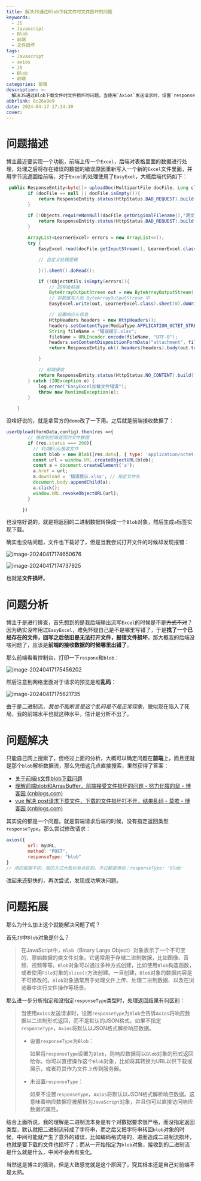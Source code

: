 ```yaml
---
title: 解决JS通过Blob下载文件时文件损坏的问题
keywords:
  - JS
  - Javascript
  - Blob
  - 前端
  - 文件损坏
tags:
  - Javascript
  - axios
  - JS
  - Blob
  - 前端
categories: 前端
description: >-
  解决JS通过Blob下载文件时文件损坏的问题，当使用`Axios`发送请求时，设置`responseType`为`Blob`会告诉`Axios`将响应数据以二进制形式返回，而不是默认的JSON格式。如果不指定`responseType`，`Axios`将默认以JSON格式解析响应数据。结合上面所说，我的理解是二进制流本身是有个对数据要求很严格，而没指定返回类型，默认就把二进制流转成了字符串，而之后又把字符串转回`blob`对象的时候，中间可能就产生了意外的错误，比如编码格式啥的，进而造成二进制流损坏，也就是要下载的文件也损坏了；而从一开始指定为`blob`对象，接收到的二进制流是什么就是什么，中间不会再有变化。
abbrlink: 8c26a9e9
date: 2024-04-17 17:34:30
cover:
---
```


# 问题描述

博主最近要实现一个功能，前端上传一个`Excel`，后端对表格里面的数据进行处理，处理之后将存在错误的数据的错误原因重新写入一个新的`Excel`文件里面，并用字节流返回给前端，对于`Excel`的处理使用了`EasyExel`，大概后端代码如下：

```java
 public ResponseEntity<byte[]> uploadDoc(MultipartFile docFile, Long clsId) {
        if (docFile == null || docFile.isEmpty()){
            return ResponseEntity.status(HttpStatus.BAD_REQUEST).build();
        }

        if (!Objects.requireNonNull(docFile.getOriginalFilename(),"源文件为空！").endsWith(".xlsx")){
            return ResponseEntity.status(HttpStatus.BAD_REQUEST).build();
        }
		
     	ArrayList<LearnerExcel> errors = new ArrayList<>();
        try {
            EasyExcel.read(docFile.getInputStream(), LearnerExcel.class,new PageReadListener<LearnerExcel>(list -> {

			// 自定义处理逻辑    

            })).sheet().doRead();

            if (!ObjectUtils.isEmpty(errors)){
                // 回写给前端
                ByteArrayOutputStream out = new ByteArrayOutputStream();
                // 将数据写入到 ByteArrayOutputStream 中
                EasyExcel.write(out, LearnerExcel.class).sheet(0).doWrite(errors);

                // 设置响应头信息
                HttpHeaders headers = new HttpHeaders();
                headers.setContentType(MediaType.APPLICATION_OCTET_STREAM);
                String fileName = "错误提示.xlsx";
                fileName = URLEncoder.encode(fileName, "UTF-8");
                headers.setContentDispositionFormData("attachment", fileName);
                return ResponseEntity.ok().headers(headers).body(out.toByteArray());

            }

            // 前端接收
            return ResponseEntity.status(HttpStatus.NO_CONTENT).build();
        } catch (IOException e) {
            log.error("EasyExcel加载文件错误");
            throw new RuntimeException(e);
        }

    }
```

没啥好说的，就是拿官方的`demo`改了一下用。之后就是前端接收数据了：

```javascript
userUpload(formData,config).then(res =>{
        // 接收到后端返回的文件数据
        if (res.status === 200){
          // 利用Blob接收文件  
          const blob = new Blob([res.data], { type: 'application/octet-stream;charset=utf-8' });
          const url = window.URL.createObjectURL(blob);
          const a = document.createElement('a');
          a.href = url;
          a.download = '错误提示.xlsx'; // 指定文件名
          document.body.appendChild(a);
          a.click();
          window.URL.revokeObjectURL(url);
        }

      })
```

也没啥好说的，就是把返回的二进制数据转换成一个`Blob`对象，然后生成`a`标签实现下载。

确实也没啥问题，文件也下载好了，但是当我尝试打开文件的时候却发现报错：

![image-20240417174650676](https://gitlab.com/Echo-xzp/Resource/-/raw/main/img/2024/04/17_17_46_57_image-20240417174650676.png)

![image-20240417174737925](https://gitlab.com/Echo-xzp/Resource/-/raw/main/img/2024/04/17_17_47_38_image-20240417174737925.png)

也就是**文件损坏**。

# 问题分析

博主于是进行排查，首先想到的是我后端输出流写`Excel`的时候是不是~~方式不对~~？因为确实没咋用过`EasyExcel`，难免怀疑自己是不是哪里写错了，于是**找了一个已经存在的文件，回写之后依旧是无法打开文件，报错文件损坏**，那大概我的后端没啥问题了，应该是**前端的接收数据的时候哪里出错了**。

那么前端看看控制台，打印一下`respone`和`blob`：

![image-20240417175456202](https://gitlab.com/Echo-xzp/Resource/-/raw/main/img/2024/04/17_17_54_56_image-20240417175456202.png)

然后注意到网络里面对于请求的预览是堆**乱码**：

![image-20240417175621735](https://gitlab.com/Echo-xzp/Resource/-/raw/main/img/2024/04/17_17_56_21_image-20240417175621735.png)

由于是二进制流，*我也不能断言是这个乱码是不是正常现象*，貌似现在陷入了死局，我的前端水平也就这种水平，估计是分析不出了。

# 问题解决

只能自己网上搜索了，但经过上面的分析，大概可以确定问题在**前端**上，而且还就是那个`blob`解析数据流，那么凭借这几点直接搜索，果然获得了答案：

- [关于前端js文件blob下载问题](https://segmentfault.com/q/1010000041945435)
- [理解前端blob和ArrayBuffer，前端接受文件损坏的问题 - 努力化猿的鼠 - 博客园 (cnblogs.com)](https://www.cnblogs.com/dreamaker/p/14543079.html)
- [vue 解决 post请求下载文件，下载的文件损坏打不开，结果乱码 - 莫欺 - 博客园 (cnblogs.com)](https://www.cnblogs.com/m7777/p/13492399.html)

其实说的都是一个问题，就是前端请求后端的时候，没有指定返回类型`responseType`。那么尝试修改请求：

```javascript
axios({
        url: myURL,
        method: "POST",
        responseType: "blob"
}
// 用的框架不同，改的方式大致也有点区别，不过都是添加：responseType: 'blob'      
```

改起来还挺快的，再次尝试，发现成功解决问题。

# 问题拓展

那么为什么加上这个就能解决问题了呢？

首先`JS`中`Blob`对象是什么？

> 在JavaScript中，`Blob`（Binary Large Object）对象表示了一个不可变的、原始数据的类文件对象。它通常用于存储二进制数据，比如图像、音频、视频等等。`Blob`对象可以通过多种方式创建，比如使用`Blob`构造函数，或者使用`File`对象的`slice()`方法创建。一旦创建，`Blob`对象的数据内容是不可修改的。`Blob`对象通常用于处理文件上传、处理二进制数据、以及在浏览器中进行文件操作等场景。

那么进一步分析指定和没指定`responseType`类型时，处理返回结果有何区别：

> 当使用`Axios`发送请求时，设置`responseType`为`Blob`会告诉`Axios`将响应数据以二进制形式返回，而不是默认的JSON格式。如果不指定`responseType`，`Axios`将默认以JSON格式解析响应数据。
>
> - 设置`responseType`为`Blob`：
>
>   如果将`responseType`设置为`Blob`，则响应数据将以`Blob`对象的形式返回给你。你可以直接操作这个`Blob`对象，比如将其转换为URL以供下载或展示，或者将其作为文件上传到服务器。
>
> - 未设置`responseType`：
>
>   如果不设置`responseType`，`Axios`将默认以JSON格式解析响应数据。这意味着响应数据将被解析为`JavaScript`对象，并且你可以直接访问响应数据的属性。

结合上面所说，我的理解是二进制流本身是有个对数据要求很严格，而没指定返回类型，默认就把二进制流转成了字符串，而之后又把字符串转回`blob`对象的时候，中间可能就产生了意外的错误，比如编码格式啥的，进而造成二进制流损坏，也就是要下载的文件也损坏了；而从一开始指定为`blob`对象，接收到的二进制流是什么就是什么，中间不会再有变化。

当然这是博主的猜测，但是大致感觉就是这个原因了，究其根本还是自己对前端不是太熟。
